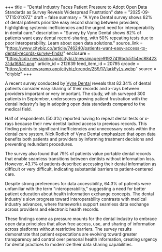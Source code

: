 +++
title = "Dental Industry Faces Patient Pressure to Adopt Open Data Standards as Survey Reveals Widespread Frustration"
date = "2025-09-17T15:01:07Z"
draft = false
summary = "A Vyne Dental survey shows 82% of dental patients prioritize easy record sharing between providers, highlighting systemic inefficiencies and the urgent need for interoperability in dental care."
description = "Survey by Vyne Dental shows 82% of patients want easy dental record-sharing, with 50% repeating tests due to poor interoperability. Learn about open data solutions."
source_link = "https://www.citybiz.co/article/746240/patients-want-easy-access-to-dental-records-survey-finds/"
enclosure = "https://cdn.newsramp.app/citybiz/newsimage/e91927419bdc5154ec8842331da16841.png"
article_id = 212639
feed_item_id = 20795
qrcode = "https://cdn.newsramp.app/citybiz/qrcode/259/17/larkFyLs.webp"
source = "citybiz"
+++

<p>A recent survey conducted by <a href="https://vyne.com" rel="nofollow" target="_blank">Vyne Dental</a> reveals that 82.34% of dental patients consider easy sharing of their records and x-rays between providers important or very important. The study, which surveyed 300 patients in September, underscores growing patient frustration with the dental industry's lag in adopting open data standards compared to the medical field.</p><p>Half of respondents (50.3%) reported having to repeat dental tests or x-rays because their new dentist lacked access to previous records. This finding points to significant inefficiencies and unnecessary costs within the dental care system. Nick Rodich of Vyne Dental emphasized that open data benefits both patients and providers by informing treatment decisions and preventing redundant procedures.</p><p>The survey also found that 79% of patients value portable dental records that enable seamless transitions between dentists without information loss. However, 43.7% of patients described accessing their dental information as difficult or very difficult, indicating substantial barriers to patient-centered care.</p><p>Despite strong preferences for data accessibility, 64.3% of patients were unfamiliar with the term "interoperability," suggesting a need for better patient education about health information exchange concepts. The dental industry's slow progress toward interoperability contrasts with medical industry advances, where frameworks support seamless data exchange across providers and electronic health records.</p><p>These findings come as pressure mounts for the dental industry to embrace open data principles that allow free access, use, and sharing of information across platforms without restrictive barriers. The survey results demonstrate that patient expectations are evolving toward greater transparency and control over personal health information, creating urgency for dental practices to modernize their data sharing capabilities.</p>